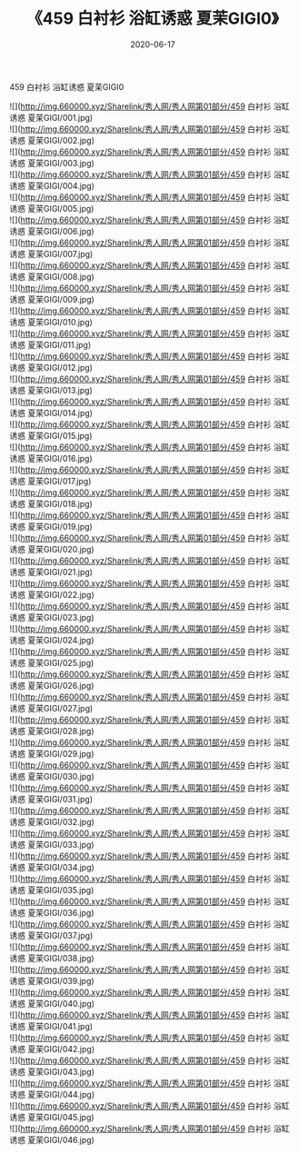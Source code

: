 ﻿---
layout: post
title:  《459 白衬衫 浴缸诱惑 夏茉GIGI0》
date:   2020-06-17
img: http://img.660000.xyz/Sharelink/秀人网/秀人网第01部分/459 白衬衫 浴缸诱惑 夏茉GIGI0/000.jpg
categories: [美女, 清纯, 唯美]
---

459 白衬衫 浴缸诱惑 夏茉GIGI0

  ![](http://img.660000.xyz/Sharelink/秀人网/秀人网第01部分/459 白衬衫 浴缸诱惑 夏茉GIGI/001.jpg) <br> ![](http://img.660000.xyz/Sharelink/秀人网/秀人网第01部分/459 白衬衫 浴缸诱惑 夏茉GIGI/002.jpg) <br> ![](http://img.660000.xyz/Sharelink/秀人网/秀人网第01部分/459 白衬衫 浴缸诱惑 夏茉GIGI/003.jpg) <br> ![](http://img.660000.xyz/Sharelink/秀人网/秀人网第01部分/459 白衬衫 浴缸诱惑 夏茉GIGI/004.jpg) <br> ![](http://img.660000.xyz/Sharelink/秀人网/秀人网第01部分/459 白衬衫 浴缸诱惑 夏茉GIGI/005.jpg) <br> ![](http://img.660000.xyz/Sharelink/秀人网/秀人网第01部分/459 白衬衫 浴缸诱惑 夏茉GIGI/006.jpg) <br> ![](http://img.660000.xyz/Sharelink/秀人网/秀人网第01部分/459 白衬衫 浴缸诱惑 夏茉GIGI/007.jpg) <br> ![](http://img.660000.xyz/Sharelink/秀人网/秀人网第01部分/459 白衬衫 浴缸诱惑 夏茉GIGI/008.jpg) <br> ![](http://img.660000.xyz/Sharelink/秀人网/秀人网第01部分/459 白衬衫 浴缸诱惑 夏茉GIGI/009.jpg) <br> ![](http://img.660000.xyz/Sharelink/秀人网/秀人网第01部分/459 白衬衫 浴缸诱惑 夏茉GIGI/010.jpg) <br> ![](http://img.660000.xyz/Sharelink/秀人网/秀人网第01部分/459 白衬衫 浴缸诱惑 夏茉GIGI/011.jpg) <br> ![](http://img.660000.xyz/Sharelink/秀人网/秀人网第01部分/459 白衬衫 浴缸诱惑 夏茉GIGI/012.jpg) <br> ![](http://img.660000.xyz/Sharelink/秀人网/秀人网第01部分/459 白衬衫 浴缸诱惑 夏茉GIGI/013.jpg) <br> ![](http://img.660000.xyz/Sharelink/秀人网/秀人网第01部分/459 白衬衫 浴缸诱惑 夏茉GIGI/014.jpg) <br> ![](http://img.660000.xyz/Sharelink/秀人网/秀人网第01部分/459 白衬衫 浴缸诱惑 夏茉GIGI/015.jpg) <br> ![](http://img.660000.xyz/Sharelink/秀人网/秀人网第01部分/459 白衬衫 浴缸诱惑 夏茉GIGI/016.jpg) <br> ![](http://img.660000.xyz/Sharelink/秀人网/秀人网第01部分/459 白衬衫 浴缸诱惑 夏茉GIGI/017.jpg) <br> ![](http://img.660000.xyz/Sharelink/秀人网/秀人网第01部分/459 白衬衫 浴缸诱惑 夏茉GIGI/018.jpg) <br> ![](http://img.660000.xyz/Sharelink/秀人网/秀人网第01部分/459 白衬衫 浴缸诱惑 夏茉GIGI/019.jpg) <br> ![](http://img.660000.xyz/Sharelink/秀人网/秀人网第01部分/459 白衬衫 浴缸诱惑 夏茉GIGI/020.jpg) <br> ![](http://img.660000.xyz/Sharelink/秀人网/秀人网第01部分/459 白衬衫 浴缸诱惑 夏茉GIGI/021.jpg) <br> ![](http://img.660000.xyz/Sharelink/秀人网/秀人网第01部分/459 白衬衫 浴缸诱惑 夏茉GIGI/022.jpg) <br> ![](http://img.660000.xyz/Sharelink/秀人网/秀人网第01部分/459 白衬衫 浴缸诱惑 夏茉GIGI/023.jpg) <br> ![](http://img.660000.xyz/Sharelink/秀人网/秀人网第01部分/459 白衬衫 浴缸诱惑 夏茉GIGI/024.jpg) <br> ![](http://img.660000.xyz/Sharelink/秀人网/秀人网第01部分/459 白衬衫 浴缸诱惑 夏茉GIGI/025.jpg) <br> ![](http://img.660000.xyz/Sharelink/秀人网/秀人网第01部分/459 白衬衫 浴缸诱惑 夏茉GIGI/026.jpg) <br> ![](http://img.660000.xyz/Sharelink/秀人网/秀人网第01部分/459 白衬衫 浴缸诱惑 夏茉GIGI/027.jpg) <br> ![](http://img.660000.xyz/Sharelink/秀人网/秀人网第01部分/459 白衬衫 浴缸诱惑 夏茉GIGI/028.jpg) <br> ![](http://img.660000.xyz/Sharelink/秀人网/秀人网第01部分/459 白衬衫 浴缸诱惑 夏茉GIGI/029.jpg) <br> ![](http://img.660000.xyz/Sharelink/秀人网/秀人网第01部分/459 白衬衫 浴缸诱惑 夏茉GIGI/030.jpg) <br> ![](http://img.660000.xyz/Sharelink/秀人网/秀人网第01部分/459 白衬衫 浴缸诱惑 夏茉GIGI/031.jpg) <br> ![](http://img.660000.xyz/Sharelink/秀人网/秀人网第01部分/459 白衬衫 浴缸诱惑 夏茉GIGI/032.jpg) <br> ![](http://img.660000.xyz/Sharelink/秀人网/秀人网第01部分/459 白衬衫 浴缸诱惑 夏茉GIGI/033.jpg) <br> ![](http://img.660000.xyz/Sharelink/秀人网/秀人网第01部分/459 白衬衫 浴缸诱惑 夏茉GIGI/034.jpg) <br> ![](http://img.660000.xyz/Sharelink/秀人网/秀人网第01部分/459 白衬衫 浴缸诱惑 夏茉GIGI/035.jpg) <br> ![](http://img.660000.xyz/Sharelink/秀人网/秀人网第01部分/459 白衬衫 浴缸诱惑 夏茉GIGI/036.jpg) <br> ![](http://img.660000.xyz/Sharelink/秀人网/秀人网第01部分/459 白衬衫 浴缸诱惑 夏茉GIGI/037.jpg) <br> ![](http://img.660000.xyz/Sharelink/秀人网/秀人网第01部分/459 白衬衫 浴缸诱惑 夏茉GIGI/038.jpg) <br> ![](http://img.660000.xyz/Sharelink/秀人网/秀人网第01部分/459 白衬衫 浴缸诱惑 夏茉GIGI/039.jpg) <br> ![](http://img.660000.xyz/Sharelink/秀人网/秀人网第01部分/459 白衬衫 浴缸诱惑 夏茉GIGI/040.jpg) <br> ![](http://img.660000.xyz/Sharelink/秀人网/秀人网第01部分/459 白衬衫 浴缸诱惑 夏茉GIGI/041.jpg) <br> ![](http://img.660000.xyz/Sharelink/秀人网/秀人网第01部分/459 白衬衫 浴缸诱惑 夏茉GIGI/042.jpg) <br> ![](http://img.660000.xyz/Sharelink/秀人网/秀人网第01部分/459 白衬衫 浴缸诱惑 夏茉GIGI/043.jpg) <br> ![](http://img.660000.xyz/Sharelink/秀人网/秀人网第01部分/459 白衬衫 浴缸诱惑 夏茉GIGI/044.jpg) <br> ![](http://img.660000.xyz/Sharelink/秀人网/秀人网第01部分/459 白衬衫 浴缸诱惑 夏茉GIGI/045.jpg) <br> ![](http://img.660000.xyz/Sharelink/秀人网/秀人网第01部分/459 白衬衫 浴缸诱惑 夏茉GIGI/046.jpg) <br>